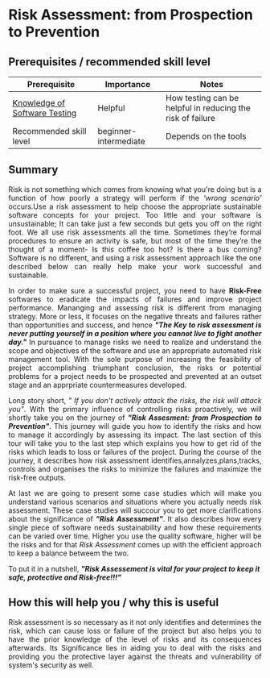 # Risk Assessment: from Prospection to Prevention
## Prerequisites / recommended skill level

| Prerequisite | Importance | Notes |
| -------------|----------|------|
|[Knowledge of Software Testing](https://www.test-institute.org/Introduction_To_Software_Testing.php) | Helpful | How testing can be helpful in reducing the risk of failure |
| Recommended skill level | beginner-intermediate | Depends on the tools |

## Summary
<p align="justify">
Risk is not something which comes from knowing what you're doing but is a function of how poorly a strategy will perform if the <i>'wrong scenario'</i> occurs.Use a risk assessment to help choose the appropriate sustainable software concepts for your project. 
Too little and your software is unsustainable; 
It can take just a few seconds but gets you off on the right foot.
We all use risk assessments all the time. 
Sometimes they’re formal procedures to ensure an activity is safe, but most of the time they’re the thought of a moment- Is this coffee too hot? Is there a bus coming? 
Software is no different, and using a risk assessment approach like the one described below can really help make your work successful and sustainable. 
  </p>
  
  <p align="justify">
  In order to make sure a successful project, you need to have <b>Risk-Free</b> softwares to eradicate the impacts of failures and improve project performance. Mananging and assessing risk is different from managing strategy. More or less, it focuses on the negative threats and failures rather than opportunities and success, and hence <b><i>"The Key to risk assessment is never putting yourself in a position where you cannot live to fight another day."</i></b> In pursuance to manage risks we need to realize and understand the scope and objectives of the software and use an appropriate automated risk management tool. With the sole purpose of increasing the feasibility of project accomplishing triumphant conclusion, the risks or potential problems for a project needs to be prospected and prevented at an outset stage and an apprpriate countermeasures developed.
</p>

<p align="justify">
  Long story short, <i>" If you don't actively attack the risks, the risk will attack you"</i>. With the primary influence of controlling risks proactively, we will shortly  take you on the journey of <b><i>"Risk Assesment: from Prospection to Prevention"</i></b>. This journey will guide you how to identify the risks and how to manage it accordingly by assessing its impact. The last section of this tour will take you to the last step which explains you how to get rid of the risks which leads to loss or failures of the project. During the course of the journey, it describes how risk assessment identifies,annalyzes,plans,tracks, controls and organises the risks to minimize the failures and maximize the risk-free outputs.
  </p>
<p align="justify">
At last we are going to present some case studies which will make you understand various scenarios and situations where you actually needs risk assessment. These case studies will succour you to get more clarifications about the significance of <b><i>"Risk Assessment"</i></b>. It also describes how every single piece of software needs sustainability and how these  requirements can be varied over time. Higher you use the quality software, higher will be the risks and for that <i>Risk Assessment</i> comes up with the efficient approach to keep a balance betweem the two.
  </p>

To put it in a nutshell, ***"Risk Assessement is vital for your project to keep it safe, protective and Risk-free!!!"***

## How this will help you / why this is useful
<p align="justify">
Risk assessment is so necessary as it not only identifies and determines the risk, which can cause loss or failure of the project but also helps you to have the prior knowledge of the level of risks and its consequences afterwards.  Its Significance lies in aiding you to deal with the risks and providing you the protective layer against the threats and vulnerability of system's security as well.
  </p>
  
